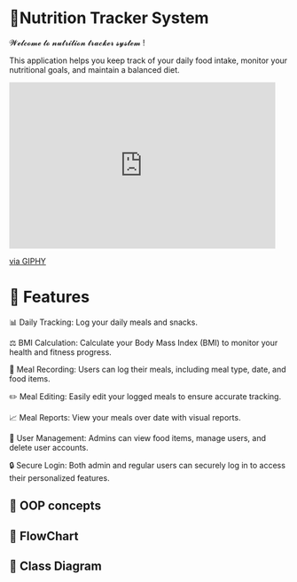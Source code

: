 # 🍏Nutrition Tracker System

𝓦𝓮𝓵𝓬𝓸𝓶𝓮 𝓽𝓸 𝓷𝓾𝓽𝓻𝓲𝓽𝓲𝓸𝓷 𝓽𝓻𝓪𝓬𝓴𝓮𝓻 𝓼𝔂𝓼𝓽𝓮𝓶 ! 

This application helps you keep track of your daily food intake, monitor your nutritional goals, and maintain a balanced diet.
 <iframe src="https://giphy.com/embed/j6SbdhHBWfz8SttRAJ" width="480" height="300" style="" frameborder="0" class="giphy-embed" allowfullscreen></iframe>
    <p><a href="https://giphy.com/stickers/makeitgrain-nutricion-ucv-nutricionucv-j6SbdhHBWfz8SttRAJ">via GIPHY</a></p>


# 🥗 Features

📊 Daily Tracking: Log your daily meals and snacks.

⚖️ BMI Calculation: Calculate your Body Mass Index (BMI) to monitor your health and fitness progress.

📝 Meal Recording: Users can log their meals, including meal type, date, and food items.

✏️ Meal Editing: Easily edit your logged meals to ensure accurate tracking.

📈 Meal Reports: View your meals over date with visual reports.

👥 User Management: Admins can view food items, manage users, and delete user accounts.

🔒 Secure Login: Both admin and regular users can securely log in to access their personalized features.


## 🥗 OOP concepts
## 🥗 FlowChart
## 🥗 Class Diagram
